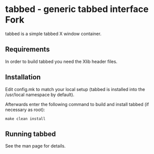 # tabbed - generic tabbed interface Fork

tabbed is a simple tabbed X window container.

## Requirements

In order to build tabbed you need the Xlib header files.

## Installation

Edit config.mk to match your local setup (tabbed is installed into
the /usr/local namespace by default).

Afterwards enter the following command to build and install tabbed
(if necessary as root):

    make clean install

## Running tabbed

See the man page for details.

